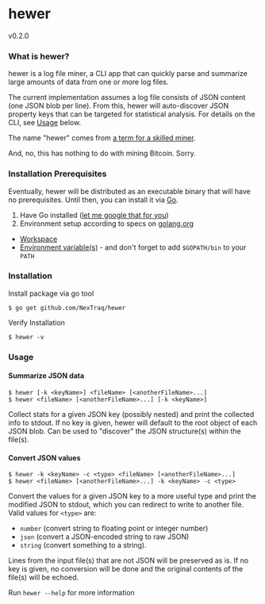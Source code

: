 # hewer
v0.2.0

### What is hewer?

hewer is a log file miner, a CLI app that can quickly parse and summarize large amounts of data from one or more log files.

The current implementation assumes a log file consists of JSON content (one JSON blob per line).
From this, hewer will auto-discover JSON property keys that can be targeted for statistical analysis.
For details on the CLI, see [Usage](#usage) below.

The name "hewer" comes from [a term for a skilled miner](http://en.wikipedia.org/wiki/Hewer).

And, no, this has nothing to do with mining Bitcoin. Sorry.

### Installation Prerequisites

Eventually, hewer will be distributed as an executable binary that will have no prerequisites. Until then, you can install it via [Go](https://golang.org/).

1. Have Go installed ([let me google that for you](http://lmgtfy.com/?q=golang+install+download))
1. Environment setup according to specs on [golang.org](https://golang.org/doc)
  * [Workspace](https://golang.org/doc/code.html#Workspaces)
  * [Environment variable(s)](https://golang.org/doc/code.html#GOPATH) - and don't forget to add `$GOPATH/bin` to your `PATH`

### Installation

Install package via go tool

```
$ go get github.com/NexTraq/hewer
```

Verify Installation

```
$ hewer -v
```

### Usage

#### Summarize JSON data

```
$ hewer [-k <keyName>] <fileName> [<anotherFileName>...]
$ hewer <fileName> [<anotherFileName>...] [-k <keyName>]
```

Collect stats for a given JSON key (possibly nested) and print the collected info to stdout. If no key is given, hewer will default to the root object of each JSON blob. Can be used to "discover" the JSON structure(s) within the file(s).

#### Convert JSON values

```
$ hewer -k <keyName> -c <type> <fileName> [<anotherFileName>...]
$ hewer <fileName> [<anotherFileName>...] -k <keyName> -c <type>
```

Convert the values for a given JSON key to a more useful type and print the modified JSON to stdout, which you can redirect to write to another file. Valid values for `<type>` are:

- `number` (convert string to floating point or integer number)
- `json` (convert a JSON-encoded string to raw JSON)
- `string` (convert something to a string).

Lines from the input file(s) that are not JSON will be preserved as is. If no key is given, no conversion will be done and the original contents of the file(s) will be echoed.

Run `hewer --help` for more information
